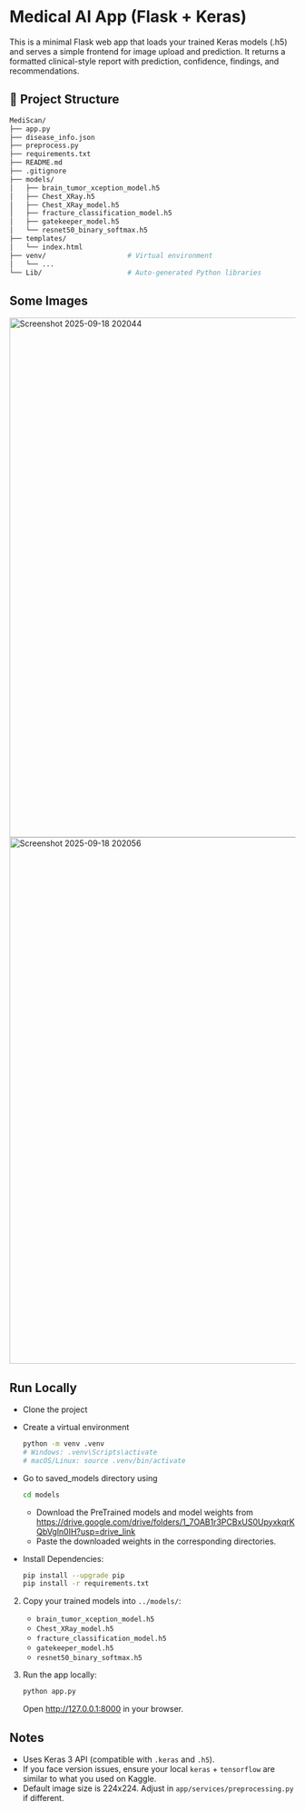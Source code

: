 # Medical AI App (Flask + Keras)

This is a minimal Flask web app that loads your trained Keras models (.h5) and serves
a simple frontend for image upload and prediction. It returns a formatted clinical-style report
with prediction, confidence, findings, and recommendations.

## 📂 Project Structure

```bash
MediScan/
├── app.py                  
├── disease_info.json        
├── preprocess.py           
├── requirements.txt        
├── README.md             
├── .gitignore         
├── models/                 
│   ├── brain_tumor_xception_model.h5
│   ├── Chest_XRay.h5
│   ├── Chest_XRay_model.h5
│   ├── fracture_classification_model.h5
│   ├── gatekeeper_model.h5
│   └── resnet50_binary_softmax.h5
├── templates/          
│   └── index.html
├── venv/                    # Virtual environment
│   └── ...
└── Lib/                     # Auto-generated Python libraries
```

## Some Images

<img width="1819" height="915" alt="Screenshot 2025-09-18 202044" src="https://github.com/user-attachments/assets/f5d2c770-d5cd-4d1b-9aa1-7e428f5c7288" />

<img width="1820" height="927" alt="Screenshot 2025-09-18 202056" src="https://github.com/user-attachments/assets/5100c1c1-f3ee-4ab1-9c84-9a91fe7c7658" />


## Run Locally
- Clone the project

- Create a virtual environment
   ```bash
   python -m venv .venv
   # Windows: .venv\Scripts\activate
   # macOS/Linux: source .venv/bin/activate
   ```
   
- Go to saved_models directory using
   ```bash
   cd models
   ```
   - Download the PreTrained models and model weights from https://drive.google.com/drive/folders/1_7OAB1r3PCBxUS0UpyxkqrKQbVgln0IH?usp=drive_link
   - Paste the downloaded weights in the corresponding directories.
   
- Install Dependencies:
   ```bash
   pip install --upgrade pip
   pip install -r requirements.txt
   ```

2) Copy your trained models into `../models/`:
   - `brain_tumor_xception_model.h5`
   - `Chest_XRay_model.h5`
   - `fracture_classification_model.h5`
   - `gatekeeper_model.h5`
   - `resnet50_binary_softmax.h5`
   
3) Run the app locally:
   ```bash
   python app.py
   ```
   Open http://127.0.0.1:8000 in your browser.

## Notes
- Uses Keras 3 API (compatible with `.keras` and `.h5`).
- If you face version issues, ensure your local `keras` + `tensorflow` are similar to what you used on Kaggle.
- Default image size is 224x224. Adjust in `app/services/preprocessing.py` if different.
